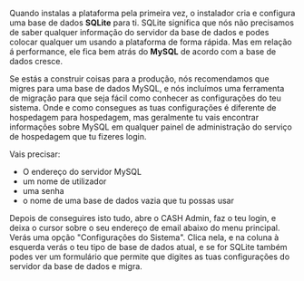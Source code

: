 Quando instalas a plataforma pela primeira vez, o instalador cria e configura uma base de dados **SQLite** para ti. 
SQLite significa que nós não precisamos de saber qualquer informação do servidor da base de dados e podes colocar qualquer um usando a plataforma de forma rápida. Mas em relação á performance, ele fica bem atrás do **MySQL** de acordo com a base de dados cresce. 

Se estás a construir coisas para a produção, nós recomendamos que migres para uma base de dados MySQL, e nós incluímos uma ferramenta de migração para que seja fácil como conhecer as configurações do teu sistema. Onde e como consegues as tuas
configurações é diferente de hospedagem para hospedagem, mas geralmente tu vais encontrar informações sobre MySQL em qualquer
painel de administração do serviço de hospedagem que tu fizeres login. 

Vais precisar: 

 - O endereço do servidor MySQL
 - um nome de utilizador
 - uma senha
 - o nome de uma base de dados vazia que tu possas usar

Depois de conseguires isto tudo, abre o CASH Admin, faz o teu login, e deixa o cursor sobre o seu endereço de email abaixo do menu principal. Verás uma opção "Configurações do Sistema". Clica nela, e na coluna à esquerda verás o teu tipo de base de dados atual, e se for SQLite também podes ver um formulário que permite que digites as tuas configurações do servidor da base de dados e migra. 
